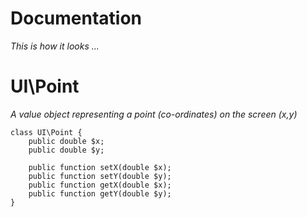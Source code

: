 Documentation
=============
*This is how it looks ...*

UI\Point
========
*A value object representing a point (co-ordinates) on the screen (x,y)*

```
class UI\Point {
	public double $x;
	public double $y;

	public function setX(double $x);
	public function setY(double $y);
	public function getX(double $x);
	public function getY(double $y);
}
```
